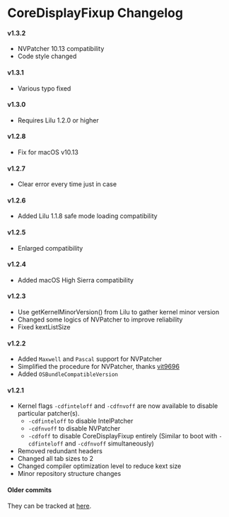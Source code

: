 CoreDisplayFixup Changelog
============================
#### v1.3.2
- NVPatcher 10.13 compatibility
- Code style changed

#### v1.3.1
- Various typo fixed

#### v1.3.0
- Requires Lilu 1.2.0 or higher

#### v1.2.8
- Fix for macOS v10.13

#### v1.2.7
- Clear error every time just in case

#### v1.2.6
- Added Lilu 1.1.8 safe mode loading compatibility

#### v1.2.5
- Enlarged compatibility

#### v1.2.4
- Added macOS High Sierra compatibility

#### v1.2.3
- Use getKernelMinorVersion() from Lilu to gather kernel minor version
- Changed some logics of NVPatcher to improve reliability
- Fixed kextListSize

#### v1.2.2
- Added ``Maxwell`` and ``Pascal`` support for NVPatcher
- Simplified the procedure for NVPatcher, thanks [vit9696](https://github.com/vit9696)
- Added ``OSBundleCompatibleVersion``

#### v1.2.1
- Kernel flags `-cdfinteloff` and `-cdfnvoff` are now available to disable particular patcher(s).
  - `-cdfinteloff` to disable IntelPatcher
  - `-cdfnvoff` to disable NVPatcher
  - `-cdfoff` to disable CoreDisplayFixup entirely (Similar to boot with `-cdfinteloff` and `-cdfnvoff` simultaneously)
- Removed redundant headers
- Changed all tab sizes to 2
- Changed compiler optimization level to reduce kext size
- Minor repository structure changes


#### Older commits
They can be tracked at [here](https://github.com/PMheart/CoreDisplayFixup/commits).

